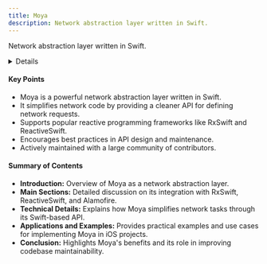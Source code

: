 ```yaml
---
title: Moya
description: Network abstraction layer written in Swift.
---
```


Network abstraction layer written in Swift.

<details>
**URL:** https://github.com/Moya/Moya

**Authors:** Moya

**Tags:**  
`swift`, `networking`, `rxswift`, `reactiveswift`, `alamofire`, `hacktoberfest`
</details>

#### Key Points
- Moya is a powerful network abstraction layer written in Swift.
- It simplifies network code by providing a cleaner API for defining network requests.
- Supports popular reactive programming frameworks like RxSwift and ReactiveSwift.
- Encourages best practices in API design and maintenance.
- Actively maintained with a large community of contributors.

#### Summary of Contents
- **Introduction:** Overview of Moya as a network abstraction layer.
- **Main Sections:** Detailed discussion on its integration with RxSwift, ReactiveSwift, and Alamofire.
- **Technical Details:** Explains how Moya simplifies network tasks through its Swift-based API.
- **Applications and Examples:** Provides practical examples and use cases for implementing Moya in iOS projects.
- **Conclusion:** Highlights Moya's benefits and its role in improving codebase maintainability.

<LinkCard title="Go to Github Repository" href="https://github.com/Moya/Moya" />
